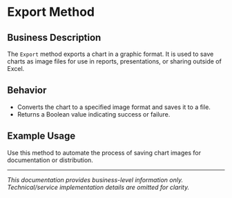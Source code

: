# Export Method

## Business Description

The `Export` method exports a chart in a graphic format. It is used to save charts as image files for use in reports, presentations, or sharing outside of Excel.

## Behavior
- Converts the chart to a specified image format and saves it to a file.
- Returns a Boolean value indicating success or failure.

## Example Usage
Use this method to automate the process of saving chart images for documentation or distribution.

---
*This documentation provides business-level information only. Technical/service implementation details are omitted for clarity.*
